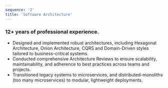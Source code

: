 ```yaml
---
sequence: '2'
title: 'Software Architecture'
---
```

### 12+ years of professional experience.

* Designed and implemented robust architectures, including Hexagonal Architecture, Onion Architecture, CQRS and 
  Domain-Driven styles tailored to business-critical systems.
* Conducted comprehensive Architecture Reviews to ensure scalability, maintainability, and adherence to best practices 
  across teams and projects.
* Transitioned legacy systems to microservices, and distributed-monoliths (too many microservices) to modular, 
  lightweight deployments.
